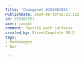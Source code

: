 ```yaml
---
Title: 'Changeset #155981951'
PublishDate: 2024-08-30T16:21:12Z
id: 155981951
user: casept
comment: Specify path surfaces
created_by: StreetComplete 58.2
tags:
- Montenegro
- Bar

---
```

